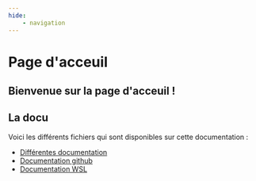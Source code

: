 ```yaml
---
hide:
    - navigation
---
```

# Page d'acceuil

## Bienvenue sur la page d'acceuil !

## La docu

Voici les différents fichiers qui sont disponibles sur cette documentation : 

  - [Différentes documentation](./docs/documentation/Notes.md)
  - [Documentation github](./docs/git.md)
  - [Documentation WSL](./docs/wsl/wsl.md)
